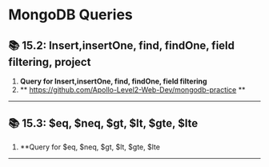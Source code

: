 # MongoDB Queries

## 📚 15.2: Insert,insertOne, find, findOne, field filtering, project

1. **Query for Insert,insertOne, find, findOne, field filtering**
2. ** https://github.com/Apollo-Level2-Web-Dev/mongodb-practice **

---

## 📚 15.3: $eq, $neq, $gt, $lt, $gte, $lte

1. **Query for $eq, $neq, $gt, $lt, $gte, $lte


---